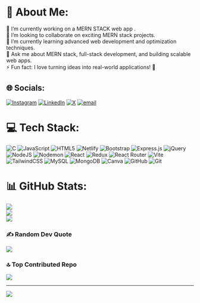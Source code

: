 # 💫 About Me:
👯 I’m currently working on a MERN STACK web app .<br>🤝 I’m looking to collaborate on exciting MERN stack projects.<br>🌱 I’m currently learning advanced web development and optimization techniques.<br>💬 Ask me about MERN stack, full-stack development, and building scalable web apps.<br>⚡ Fun fact: I love turning ideas into real-world applications! 🚀


## 🌐 Socials:
[![Instagram](https://img.shields.io/badge/Instagram-%23E4405F.svg?logo=Instagram&logoColor=white)](https://instagram.com/shivam_choudhary,.999) [![LinkedIn](https://img.shields.io/badge/LinkedIn-%230077B5.svg?logo=linkedin&logoColor=white)](https://linkedin.com/in/shivam-choudhary-53ba88231) [![X](https://img.shields.io/badge/X-black.svg?logo=X&logoColor=white)](https://x.com/@ShivamChou75452) [![email](https://img.shields.io/badge/Email-D14836?logo=gmail&logoColor=white)](mailto:shichoudhary999@gmail.com) 

# 💻 Tech Stack:
![C](https://img.shields.io/badge/c-%2300599C.svg?style=for-the-badge&logo=c&logoColor=white) ![JavaScript](https://img.shields.io/badge/javascript-%23323330.svg?style=for-the-badge&logo=javascript&logoColor=%23F7DF1E) ![HTML5](https://img.shields.io/badge/html5-%23E34F26.svg?style=for-the-badge&logo=html5&logoColor=white) ![Netlify](https://img.shields.io/badge/netlify-%23000000.svg?style=for-the-badge&logo=netlify&logoColor=#00C7B7) ![Bootstrap](https://img.shields.io/badge/bootstrap-%238511FA.svg?style=for-the-badge&logo=bootstrap&logoColor=white) ![Express.js](https://img.shields.io/badge/express.js-%23404d59.svg?style=for-the-badge&logo=express&logoColor=%2361DAFB) ![jQuery](https://img.shields.io/badge/jquery-%230769AD.svg?style=for-the-badge&logo=jquery&logoColor=white) ![NodeJS](https://img.shields.io/badge/node.js-6DA55F?style=for-the-badge&logo=node.js&logoColor=white) ![Nodemon](https://img.shields.io/badge/NODEMON-%23323330.svg?style=for-the-badge&logo=nodemon&logoColor=%BBDEAD) ![React](https://img.shields.io/badge/react-%2320232a.svg?style=for-the-badge&logo=react&logoColor=%2361DAFB) ![Redux](https://img.shields.io/badge/redux-%23593d88.svg?style=for-the-badge&logo=redux&logoColor=white) ![React Router](https://img.shields.io/badge/React_Router-CA4245?style=for-the-badge&logo=react-router&logoColor=white) ![Vite](https://img.shields.io/badge/vite-%23646CFF.svg?style=for-the-badge&logo=vite&logoColor=white) ![TailwindCSS](https://img.shields.io/badge/tailwindcss-%2338B2AC.svg?style=for-the-badge&logo=tailwind-css&logoColor=white) ![MySQL](https://img.shields.io/badge/mysql-4479A1.svg?style=for-the-badge&logo=mysql&logoColor=white) ![MongoDB](https://img.shields.io/badge/MongoDB-%234ea94b.svg?style=for-the-badge&logo=mongodb&logoColor=white) ![Canva](https://img.shields.io/badge/Canva-%2300C4CC.svg?style=for-the-badge&logo=Canva&logoColor=white) ![GitHub](https://img.shields.io/badge/github-%23121011.svg?style=for-the-badge&logo=github&logoColor=white) ![Git](https://img.shields.io/badge/git-%23F05033.svg?style=for-the-badge&logo=git&logoColor=white)
# 📊 GitHub Stats:
![](https://github-readme-stats.vercel.app/api?username=Skcshivam&theme=dark&hide_border=false&include_all_commits=false&count_private=false)<br/>
![](https://github-readme-streak-stats.herokuapp.com/?user=Skcshivam&theme=dark&hide_border=false)<br/>
![](https://github-readme-stats.vercel.app/api/top-langs/?username=Skcshivam&theme=dark&hide_border=false&include_all_commits=false&count_private=false&layout=compact)

### ✍️ Random Dev Quote
![](https://quotes-github-readme.vercel.app/api?type=vetical&theme=radical)

### 🔝 Top Contributed Repo
![](https://github-contributor-stats.vercel.app/api?username=Skcshivam&limit=5&theme=dark&combine_all_yearly_contributions=true)

---
[![](https://visitcount.itsvg.in/api?id=Skcshivam&icon=0&color=0)](https://visitcount.itsvg.in)

<!-- Proudly created with GPRM ( https://gprm.itsvg.in ) -->
